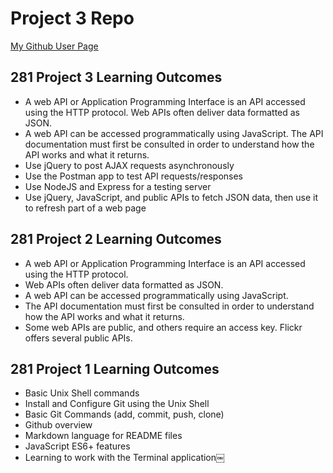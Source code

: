 # Project 3 Repo

[My Github User Page](https://lucyschiller.github.io/)

## 281 Project 3 Learning Outcomes

- A web API or Application Programming Interface is an API
  accessed using the HTTP protocol. Web APIs often deliver data
  formatted as JSON.
- A web API can be accessed programmatically using JavaScript.
  The API documentation must first be consulted in order to
  understand how the API works and what it returns.
- Use jQuery to post AJAX requests asynchronously
- Use the Postman app to test API requests/responses
- Use NodeJS and Express for a testing server
- Use jQuery, JavaScript, and public APIs to fetch JSON data, then
  use it to refresh part of a web page

## 281 Project 2 Learning Outcomes

- A web API or Application Programming Interface is an API accessed using the HTTP protocol.
- Web APIs often deliver data formatted as JSON.
- A web API can be accessed programmatically using JavaScript.
- The API documentation must first be consulted in order to understand how the API works and what it returns.
- Some web APIs are public, and others require an access key. Flickr offers several public APIs.

## 281 Project 1 Learning Outcomes

- Basic Unix Shell commands
- Install and Configure Git using the Unix Shell
- Basic Git Commands (add, commit, push, clone)
- Github overview
- Markdown language for README files
- JavaScript ES6+ features
- Learning to work with the Terminal application￼
